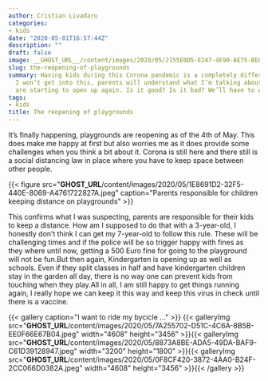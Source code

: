 ```yaml
---
author: Cristian Livadaru
categories:
- kids
date: "2020-05-01T16:57:44Z"
description: ""
draft: false
image: __GHOST_URL__/content/images/2020/05/2155E0D5-E247-4E90-AE75-BECDE03A80CC.jpeg
slug: the-reopening-of-playgrounds
summary: Having kids during this Corona pandemic is a completely different challenge.
  I won’t get into this, parents will understand what I’m talking about.But now things
  are starting to open up again. Is it good? Is it bad? We’ll have to wait and see.
tags:
- kids
title: The reopening of playgrounds
---
```



It’s finally happening, playgrounds are reopening as of the 4th of May. This does make me happy at first but also worries me as it does provide some challenges when you think a bit about it. Corona is still here and there still is a social distancing law in place where you have to keep space between other people.

{{< figure src="__GHOST_URL__/content/images/2020/05/1E8691D2-32F5-440E-8069-A4761722827A.jpeg" caption="Parents responsible for children keeping distance on playgrounds" >}}

This confirms what I was suspecting, parents are responsible for their kids to keep a distance. How am I supposed to do that with a 3-year-old, I honestly don’t think I can get my 7-year-old to follow this rule. These will be challenging times and if the police will be so trigger happy with fines as they where until now, getting a 500 Euro fine for going to the playground will not be fun.But then again, Kindergarten is opening up as well as schools. Even if they split classes in half and have kindergarten children stay in the garden all day, there is no way one can prevent kids from touching when they play.All in all, I am still happy to get things running again, I really hope we can keep it this way and keep this virus in check until there is a vaccine.

{{< gallery caption="I want to ride my bycicle ..." >}}
{{< galleryImg  src="__GHOST_URL__/content/images/2020/05/7A255702-D51C-4C6A-8B5B-EE0F66E67B04.jpeg" width="4608" height="3456" >}}{{< galleryImg  src="__GHOST_URL__/content/images/2020/05/8873A8BE-ADA5-49DA-BAF9-C61D39128947.jpeg" width="3200" height="1800" >}}{{< galleryImg  src="__GHOST_URL__/content/images/2020/05/0F8CF420-3872-4AA0-B24F-2CC066D0382A.jpeg" width="4608" height="3456" >}}{{< /gallery >}}



